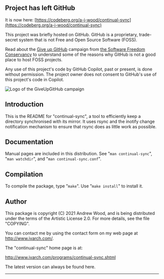 Project has left GitHub
-----------------------

It is now here: [https://codeberg.org/a-j-wood/continual-sync](https://codeberg.org/a-j-wood/continual-sync)

This project was briefly hosted on GitHub.  GitHub is a proprietary,
trade-secret system that is not Free and Open Source Software (FOSS).

Read about the [Give up GitHub](https://GiveUpGitHub.org) campaign from
[the Software Freedom Conservancy](https://sfconservancy.org) to understand
some of the reasons why GitHub is not a good place to host FOSS projects.

Any use of this project's code by GitHub Copilot, past or present, is done
without permission.  The project owner does not consent to GitHub's use of
this project's code in Copilot.

![Logo of the GiveUpGitHub campaign](https://sfconservancy.org/img/GiveUpGitHub.png)


Introduction
------------

This is the README for "continual-sync", a tool to efficiently keep a
directory synchronised with its mirror.  It uses rsync and the inotify
change notification mechanism to ensure that rsync does as little work as
possible.


Documentation
-------------

Manual pages are included in this distribution.  See "`man continual-sync`",
"`man watchdir`", and "`man continual-sync.conf`".


Compilation
-----------

To compile the package, type "`make`".  Use "`make install`" to install it.


Author
------

This package is copyright (C) 2021 Andrew Wood, and is being distributed
under the terms of the Artistic License 2.0.  For more details, see the
file "COPYING".

You can contact me by using the contact form on my web page at
http://www.ivarch.com/.

The "continual-sync" home page is at:

  http://www.ivarch.com/programs/continual-sync.shtml

The latest version can always be found here.


-----------------------------------------------------------------------------
